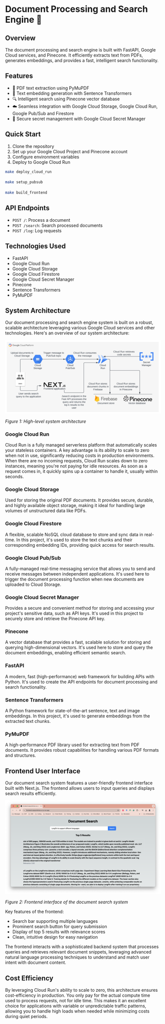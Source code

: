 # Document Processing and Search Engine 🚀

## Overview

The document processing and search engine is built with FastAPI, Google Cloud services, and Pinecone. It efficiently extracts text from PDFs, generates embeddings, and provides a fast, intelligent search functionality.

## Features

- 📄 PDF text extraction using PyMuPDF
- 🧠 Text embedding generation with Sentence Transformers
- 🔍 Intelligent search using Pinecone vector database
- ☁️ Seamless integration with Google Cloud Storage, Google Cloud Run, Google Pub/Sub and Firestore
- 🔐 Secure secret management with Google Cloud Secret Manager


## Quick Start

1. Clone the repository
2. Set up your Google Cloud Project and Pinecone account
3. Configure environment variables
4. Deploy to Google Cloud Run

```bash
make deploy_cloud_run

make setup_pubsub

make build_frontend
```

## API Endpoints

- `POST /`: Process a document
- `POST /search`: Search processed documents
- `POST /log`: Log requests

## Technologies Used

- FastAPI
- Google Cloud Run
- Google Cloud Storage
- Google Cloud Firestore
- Google Cloud Secret Manager
- Pinecone
- Sentence Transformers
- PyMuPDF

## System Architecture

Our document processing and search engine system is built on a robust, scalable architecture leveraging various Google Cloud services and other technologies. Here's an overview of our system architecture:

![System Architecture](documentation/resources/img/high-level-architecture.png)

*Figure 1: High-level system architecture*


### Google Cloud Run
Cloud Run is a fully managed serverless platform that automatically scales your stateless containers. A key advantage is its ability to scale to zero when not in use, significantly reducing costs in production environments. When there are no incoming requests, Cloud Run scales down to zero instances, meaning you're not paying for idle resources. As soon as a request comes in, it quickly spins up a container to handle it, usually within seconds.

### Google Cloud Storage
Used for storing the original PDF documents. It provides secure, durable, and highly available object storage, making it ideal for handling large volumes of unstructured data like PDFs.

### Google Cloud Firestore
A flexible, scalable NoSQL cloud database to store and sync data in real-time. In this project, it's used to store the text chunks and their corresponding embedding IDs, providing quick access for search results.

### Google Cloud Pub/Sub
A fully-managed real-time messaging service that allows you to send and receive messages between independent applications. It's used here to trigger the document processing function when new documents are uploaded to Cloud Storage.

### Google Cloud Secret Manager
Provides a secure and convenient method for storing and accessing your project's sensitive data, such as API keys. It's used in this project to securely store and retrieve the Pinecone API key.

### Pinecone
A vector database that provides a fast, scalable solution for storing and querying high-dimensional vectors. It's used here to store and query the document embeddings, enabling efficient semantic search.

### FastAPI
A modern, fast (high-performance) web framework for building APIs with Python. It's used to create the API endpoints for document processing and search functionality.

### Sentence Transformers
A Python framework for state-of-the-art sentence, text and image embeddings. In this project, it's used to generate embeddings from the extracted text chunks.

### PyMuPDF
A high-performance PDF library used for extracting text from PDF documents. It provides robust capabilities for handling various PDF formats and structures.


## Frontend User Interface

Our document search system features a user-friendly frontend interface built with Next.js. The frontend allows users to input queries and displays search results efficiently.

![Frontend Architecture](documentation/resources/img/frontend-1.png)

*Figure 2: Frontend interface of the document search system*

Key features of the frontend:
- Search bar supporting multiple languages
- Prominent search button for query submission
- Display of top 5 results with relevance scores
- Clean, intuitive design for easy navigation

The frontend interacts with a sophisticated backend system that processes queries and retrieves relevant document snippets, leveraging advanced natural language processing techniques to understand and match user intent with document content.

## Cost Efficiency

By leveraging Cloud Run's ability to scale to zero, this architecture ensures cost-efficiency in production. You only pay for the actual compute time used to process requests, not for idle time. This makes it an excellent choice for applications with variable or unpredictable traffic patterns, allowing you to handle high loads when needed while minimizing costs during quiet periods.